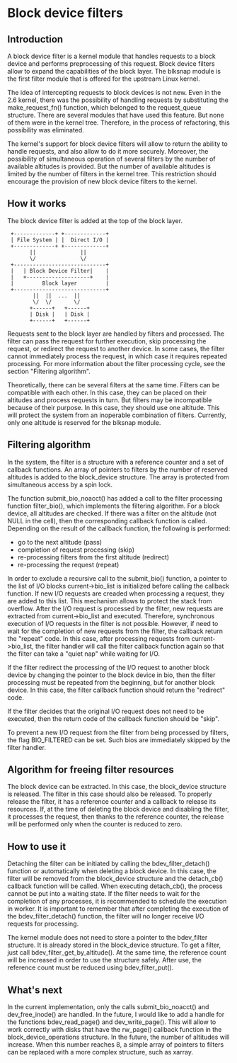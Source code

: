 # Block device filters

## Introduction
A block device filter is a kernel module that handles requests to a block device and performs preprocessing of this request. Block device filters allow to expand the capabilities of the block layer. The blksnap module is the first filter module that is offered for the upstream Linux kernel.

The idea of intercepting requests to block devices is not new. Even in the 2.6 kernel, there was the possibility of handling requests by substituting the make_request_fn() function, which belonged to the request_queue structure. There are several modules that have used this feature. But none of them were in the kernel tree. Therefore, in the process of refactoring, this possibility was eliminated.

The kernel's support for block device filters will allow to return the ability to handle requests, and also allow to do it more securely. Moreover, the possibility of simultaneous operation of several filters by the number of available altitudes is provided. But the number of available altitudes is limited by the number of filters in the kernel tree. This restriction should encourage the provision of new block device filters to the kernel.

## How it works
The block device filter is added at the top of the block layer.
```
 +-------------+ +-------------+
 | File System | |  Direct I/O |
 +-------------+ +-------------+
       ||              ||
       \/              \/
 +-----------------------------+
 |   | Block Device Filter|    |
 |   +--------------------+    |
 |         Block layer         |
 +-----------------------------+
        ||  ||  ...  ||
        \/  \/       \/
       +------+   +------+
       | Disk |   | Disk |
       +------+   +------+
```
Requests sent to the block layer are handled by filters and processed.
The filter can pass the request for further execution, skip processing the request, or redirect the request to another device.
In some cases, the filter cannot immediately process the request, in which case it requires repeated processing.
For more information about the filter processing cycle, see the section "Filtering algorithm".

Theoretically, there can be several filters at the same time. Filters can be compatible with each other. In this case, they can be placed on their altitudes and process requests in turn. But filters may be incompatible because of their purpose. In this case, they should use one altitude. This will protect the system from an inoperable combination of filters. Currently, only one altitude is reserved for the blksnap module.

## Filtering algorithm
In the system, the filter is a structure with a reference counter and a set of callback functions. An array of pointers to filters by the number of reserved altitudes is added to the block_device structure. The array is protected from simultaneous access by a spin lock.

The function submit_bio_noaсct() has added a call to the filter processing function filter_bio(), which implements the filtering algorithm.
For a block device, all altitudes are checked. If there was a filter on the altitude (not NULL in the cell), then the corresponding callback function is called. Depending on the result of the callback function, the following is performed:
 - go to the next altitude (pass)
 - completion of request processing (skip)
 - re-processing filters from the first altitude (redirect)
 - re-processing the request (repeat)

In order to exclude a recursive call to the submit_bio() function, a pointer to the list of I/O blocks current->bio_list is initialized before calling the callback function. If new I/O requests are creaded when processing a request, they are added to this list. This mechanism allows to protect the stack from overflow.
After the I/O request is processed by the filter, new requests are extracted from current->bio_list and executed. Therefore, synchronous execution of I/O requests in the filter is not possible.
However, if need to wait for the completion of new requests from the filter, the callback return the "repeat" code. In this case, after processing requests from current->bio_list, the filter handler will call the filter callback function again so that the filter can take a "quiet nap" while waiting for I/O.

If the filter redirect the processing of the I/O request to another block device by changing the pointer to the block device in bio, then the filter processing must be repeated from the beginning, but for another block device. In this case, the filter callback function should return the "redirect" code.

If the filter decides that the original I/O request does not need to be executed, then the return code of the callback function should be "skip".

To prevent a new I/O request from the filter from being processed by filters, the flag BIO_FILTERED can be set. Such bios are immediately skipped by the filter handler.

## Algorithm for freeing filter resources
The block device can be extracted. In this case, the block_device structure is released. The filter in this case should also be released. To properly release the filter, it has a reference counter and a callback to release its resources. If, at the time of deleting the block device and disabling the filter, it processes the request, then thanks to the reference counter, the release will be performed only when the counter is reduced to zero.

## How to use it
Detaching the filter can be initiated by calling the bdev_filter_detach() function or automatically when deleting a block device. In this case, the filter will be removed from the block_device structure and the detach_cb() callback function will be called. When executing detach_cb(), the process cannot be put into a waiting state. If the filter needs to wait for the completion of any processes, it is recommended to schedule the execution in worker. It is important to remember that after completing the execution of the bdev_filter_detach() function, the filter will no longer receive I/O requests for processing.

The kernel module does not need to store a pointer to the bdev_filter structure. It is already stored in the block_device structure. To get a filter, just call bdev_filter_get_by_altitude(). At the same time, the reference count will be increased in order to use the structure safely. After use, the reference count must be reduced using bdev_filter_put().

## What's next
In the current implementation, only the calls submit_bio_noacct() and dev_free_inode() are handled. In the future, I would like to add a handle for the functions bdev_read_page() and dev_write_page(). This will allow to work correctly with disks that have the rw_page() callback function in the block_device_operations structure.
In the future, the number of altitudes will increase. When this number reaches 8, a simple array of pointers to filters can be replaced with a more complex structure, such as xarray.
